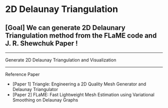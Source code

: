# 2D Delaunay Triangulation

## [Goal] We can generate 2D Delaunary Triangulation method from the FLaME code and J. R. Shewchuk Paper !

---
Generate 2D Delaunay Triangulation and Visualization



---
Reference Paper
  - [Paper 1] Triangle: Engineering a 2D Quality Mesh Generator and Delaunay Triangulator
  - [Paper 2] FLaME: Fast Lightweight Mesh Estimation using Variational Smoothing on Delaunay Graphs


